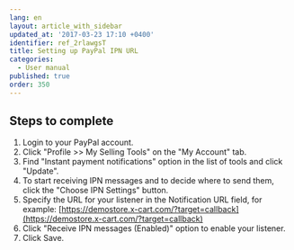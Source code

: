 ```yaml
---
lang: en
layout: article_with_sidebar
updated_at: '2017-03-23 17:10 +0400'
identifier: ref_2rlawgsT
title: Setting up PayPal IPN URL
categories:
  - User manual
published: true
order: 350
---
```


## Steps to complete

1. Login to your PayPal account.
2. Click "Profile >> My Selling Tools" on the "My Account" tab.
3. Find "Instant payment notifications" option in the list of tools and click "Update".
4. To start receiving IPN messages and to decide where to send them, click the "Choose IPN Settings" button.
5. Specify the URL for your listener in the Notification URL field, for example:
[https://demostore.x-cart.com/?target=callback](https://demostore.x-cart.com/?target=callback)
6. Click "Receive IPN messages (Enabled)" option to enable your listener.
7. Click Save.
